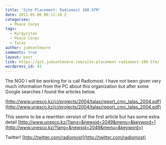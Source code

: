 ```yaml
---
title: 'Site Placement: Radiomost 100.5FM'
date: 2011-05-06 00:11:10 Z
categories:
  - Peace Corps
tags:
  - Kyrgyzstan
  - Peace Corps
  - Talas
author: judsonlmoore
comments: true
layout: post
link: https://git.judsonlmoore.com/site-placement-radiomost-100-5fm/
wordpress_id: 43
---
```


The NGO I will be working for is call Radiomost. I have not been given very much information from the PC about this organization but after some Google searches I found the articles below.

[http://www.unesco.kz/ci/projects/2004/talas/report_cmc_talas_2004.pdf](http://www.unesco.kz/ci/projects/2004/talas/report_cmc_talas_2004.pdf)

This seems to be a rewritten version of the first article but has some extra detail
[http://www.unesco.kz/?lang=&newsid=2049&menu=&keyword=](http://www.unesco.kz/?lang=&newsid=2049&menu=&keyword=)

Twitter!
[http://twitter.com/radiomost](http://twitter.com/radiomost)
